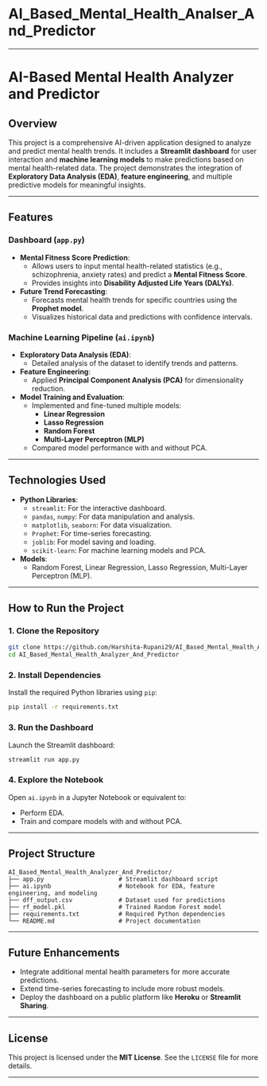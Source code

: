 # AI_Based_Mental_Health_Analser_And_Predictor


---

# **AI-Based Mental Health Analyzer and Predictor**

## **Overview**
This project is a comprehensive AI-driven application designed to analyze and predict mental health trends. It includes a **Streamlit dashboard** for user interaction and **machine learning models** to make predictions based on mental health-related data. The project demonstrates the integration of **Exploratory Data Analysis (EDA)**, **feature engineering**, and multiple predictive models for meaningful insights.

---

## **Features**

### **Dashboard (`app.py`)**
- **Mental Fitness Score Prediction**: 
  - Allows users to input mental health-related statistics (e.g., schizophrenia, anxiety rates) and predict a **Mental Fitness Score**.
  - Provides insights into **Disability Adjusted Life Years (DALYs)**.
- **Future Trend Forecasting**:
  - Forecasts mental health trends for specific countries using the **Prophet model**.
  - Visualizes historical data and predictions with confidence intervals.

### **Machine Learning Pipeline (`ai.ipynb`)**
- **Exploratory Data Analysis (EDA)**:
  - Detailed analysis of the dataset to identify trends and patterns.
- **Feature Engineering**:
  - Applied **Principal Component Analysis (PCA)** for dimensionality reduction.
- **Model Training and Evaluation**:
  - Implemented and fine-tuned multiple models:
    - **Linear Regression**
    - **Lasso Regression**
    - **Random Forest**
    - **Multi-Layer Perceptron (MLP)**
  - Compared model performance with and without PCA.

---

## **Technologies Used**
- **Python Libraries**:
  - `streamlit`: For the interactive dashboard.
  - `pandas`, `numpy`: For data manipulation and analysis.
  - `matplotlib`, `seaborn`: For data visualization.
  - `Prophet`: For time-series forecasting.
  - `joblib`: For model saving and loading.
  - `scikit-learn`: For machine learning models and PCA.
- **Models**:
  - Random Forest, Linear Regression, Lasso Regression, Multi-Layer Perceptron (MLP).

---

## **How to Run the Project**

### **1. Clone the Repository**
```bash
git clone https://github.com/Harshita-Rupani29/AI_Based_Mental_Health_Analyzer_And_Predictor.git
cd AI_Based_Mental_Health_Analyzer_And_Predictor
```

### **2. Install Dependencies**
Install the required Python libraries using `pip`:
```bash
pip install -r requirements.txt
```

### **3. Run the Dashboard**
Launch the Streamlit dashboard:
```bash
streamlit run app.py
```

### **4. Explore the Notebook**
Open `ai.ipynb` in a Jupyter Notebook or equivalent to:
- Perform EDA.
- Train and compare models with and without PCA.

---

## **Project Structure**
```
AI_Based_Mental_Health_Analyzer_And_Predictor/
├── app.py                     # Streamlit dashboard script
├── ai.ipynb                   # Notebook for EDA, feature engineering, and modeling
├── dff_output.csv             # Dataset used for predictions
├── rf_model.pkl               # Trained Random Forest model
├── requirements.txt           # Required Python dependencies
└── README.md                  # Project documentation
```

---

## **Future Enhancements**
- Integrate additional mental health parameters for more accurate predictions.
- Extend time-series forecasting to include more robust models.
- Deploy the dashboard on a public platform like **Heroku** or **Streamlit Sharing**.

---

## **License**
This project is licensed under the **MIT License**. See the `LICENSE` file for more details.

---
